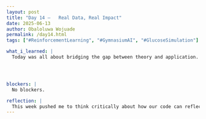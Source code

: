 ```yaml
---
layout: post
title: "Day 14 –   Real Data, Real Impact"
date: 2025-06-13
author: Obaloluwa Wojuade
permalink: /day14.html
tags: ["#ReinforcementLearning", "#GymnasiumAI", "#GlucoseSimulation"]

what_i_learned: |
  Today was all about bridging the gap between theory and application. I explored a glucose simulation notebook using Gymnasium, which gave me a feel for how blood sugar levels can be modeled over time. I also started modifying our reinforcement learning (RL) environment, moving away from random values and beginning to integrate actual biochemical data. This step is helping me better understand how to simulate real patient conditions using our dataset. I also learned how we can evaluate these simulations by designing a meaningful reward function, and it’s exciting to think about how this will make our model more realistic and useful in predicting outcomes.




blockers: |
  No blockers.

reflection: |
  This week pushed me to think critically about how our code can reflect real-world data. While it was challenging to understand the inner workings of the RL structure and how to cleanly bring in real patient metrics, I made steady progress. I’m starting to appreciate how machine learning in healthcare isn’t just about writing code — it’s about careful design, thoughtful simulation, and connecting every line of code to actual patient scenarios. As we move forward, I’m excited to keep blending data science and healthcare in a way that could lead to something meaningful.
---
```




